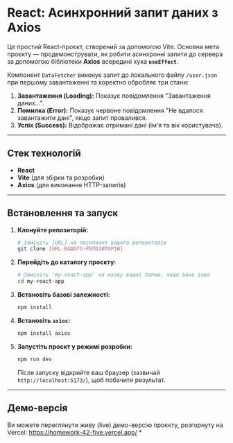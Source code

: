 # React: Асинхронний запит даних з Axios

Це простий React-проєкт, створений за допомогою Vite. Основна мета проєкту — продемонструвати, як робити асинхронні запити до сервера за допомогою бібліотеки **Axios** всередині хука **`useEffect`**.

Компонент `DataFetcher` виконує запит до локального файлу `/user.json` при першому завантаженні та коректно обробляє три стани:

1.  **Завантаження (Loading):** Показує повідомлення "Завантаження даних...".
2.  **Помилка (Error):** Показує червоне повідомлення "Не вдалося завантажити дані", якщо запит провалився.
3.  **Успіх (Success):** Відображає отримані дані (ім'я та вік користувача).

---

## Стек технологій

* **React**
* **Vite** (для збірки та розробки)
* **Axios** (для виконання HTTP-запитів)

---

## Встановлення та запуск

1.  **Клонуйте репозиторій:**
    ```bash
    # Замініть [URL] на посилання вашого репозиторію
    git clone [URL-ВАШОГО-РЕПОЗИТОРІЮ]
    ```

2.  **Перейдіть до каталогу проєкту:**
    ```bash
    # Замініть 'my-react-app' на назву вашої папки, якщо вона інша
    cd my-react-app
    ```

3.  **Встановіть базові залежності:**
    ```bash
    npm install
    ```

4.  **Встановіть `axios`:**
    ```bash
    npm install axios
    ```

5.  **Запустіть проєкт у режимі розробки:**
    ```bash
    npm run dev
    ```

    Після запуску відкрийте ваш браузер (зазвичай `http://localhost:5173/`), щоб побачити результат.

---

## Демо-версія

Ви можете переглянути живу (live) демо-версію проєкту, розгорнуту на Vercel:
https://homework-42-five.vercel.app/
*
